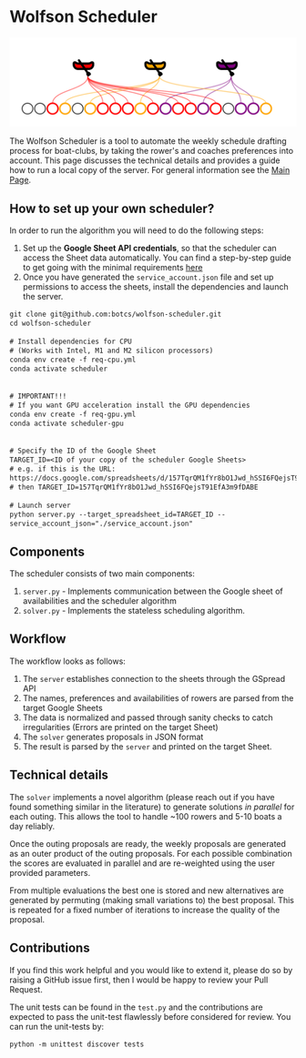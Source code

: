 # Wolfson Scheduler

![banner](banner.svg)

The Wolfson Scheduler is a tool to automate the weekly schedule drafting process for boat-clubs, by taking the rower's and coaches preferences into account.
This page discusses the technical details and provides a guide how to run a local copy of the server.
For general information see the [Main Page](https://botcs.github.io/wolfson-scheduler/).

## How to set up your own scheduler?
In order to run the algorithm you will need to do the following steps:
1. Set up the **Google Sheet API credentials**, so that the scheduler can access the Sheet data automatically. You can find a step-by-step guide to get going with the minimal requirements [here](GOOGLE_API_STEPS.md)
2. Once you have generated the `service_account.json` file and set up permissions to access the sheets, install the dependencies and launch the server.

```
git clone git@github.com:botcs/wolfson-scheduler.git
cd wolfson-scheduler

# Install dependencies for CPU
# (Works with Intel, M1 and M2 silicon processors)
conda env create -f req-cpu.yml
conda activate scheduler


# IMPORTANT!!!
# If you want GPU acceleration install the GPU dependencies
conda env create -f req-gpu.yml
conda activate scheduler-gpu


# Specify the ID of the Google Sheet
TARGET_ID=<ID of your copy of the scheduler Google Sheets>
# e.g. if this is the URL: https://docs.google.com/spreadsheets/d/157TqrQM1fYr8bO1Jwd_hSSI6FQejsT91EfA3m9fDABE/
# then TARGET_ID=157TqrQM1fYr8bO1Jwd_hSSI6FQejsT91EfA3m9fDABE

# Launch server
python server.py --target_spreadsheet_id=TARGET_ID --service_account_json="./service_account.json"
```

## Components
The scheduler consists of two main components:
1. `server.py` - Implements communication between the Google sheet of availabilities and the scheduler algorithm
2. `solver.py` - Implements the stateless scheduling algorithm.

## Workflow
The workflow looks as follows:
1. The `server` establishes connection to the sheets through the GSpread API
2. The names, preferences and availabilities of rowers are parsed from the target Google Sheets
3. The data is normalized and passed through sanity checks to catch irregularities (Errors are printed on the target Sheet)
4. The `solver` generates proposals in JSON format
5. The result is parsed by the `server` and printed on the target Sheet.

## Technical details
The `solver` implements a novel algorithm (please reach out if you have found something similar in the literature) to generate solutions *in parallel* for each outing.
This allows the tool to handle ~100 rowers and 5-10 boats a day reliably.

Once the outing proposals are ready, the weekly proposals are generated as an outer product of the outing proposals.
For each possible combination the scores are evaluated in parallel and are re-weighted using the user provided parameters.

From multiple evaluations the best one is stored and new alternatives are generated by permuting (making small variations to) the best proposal. This is repeated for a fixed number of iterations to increase the quality of the proposal.

## Contributions
If you find this work helpful and you would like to extend it, please do so by raising a GitHub issue first, then I would be happy to review your Pull Request.

The unit tests can be found in the `test.py` and the contributions are expected to pass the unit-test flawlessly before considered for review.
You can run the unit-tests by:
```
python -m unittest discover tests
```

